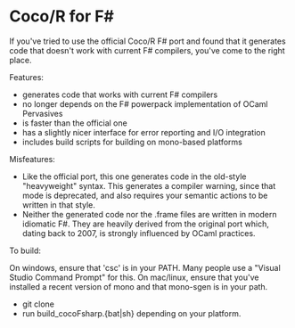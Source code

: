 Coco/R for F#
=============

If you've tried to use the official Coco/R F# port and found that it generates code that doesn't work with 
current F# compilers, you've come to the right place. 

Features:
- generates code that works with current F# compilers
- no longer depends on the F# powerpack implementation of OCaml Pervasives
- is faster than the official one
- has a slightly nicer interface for error reporting and I/O integration
- includes build scripts for building on mono-based platforms

Misfeatures:
- Like the official port, this one generates code in the old-style "heavyweight" syntax. This generates a compiler warning,
  since that mode is deprecated, and also requires your semantic actions to be written in that style. 
- Neither the generated code nor the .frame files are written in modern idiomatic F#. They are heavily derived from the original
  port which, dating back to 2007, is strongly influenced by OCaml practices.

To build:

On windows, ensure that 'csc' is in your PATH. Many people use a "Visual Studio Command Prompt" for this.
On mac/linux, ensure that you've installed a recent version of mono and that mono-sgen is in your path. 

- git clone
- run build_cocoFsharp.{bat|sh} depending on your platform.


